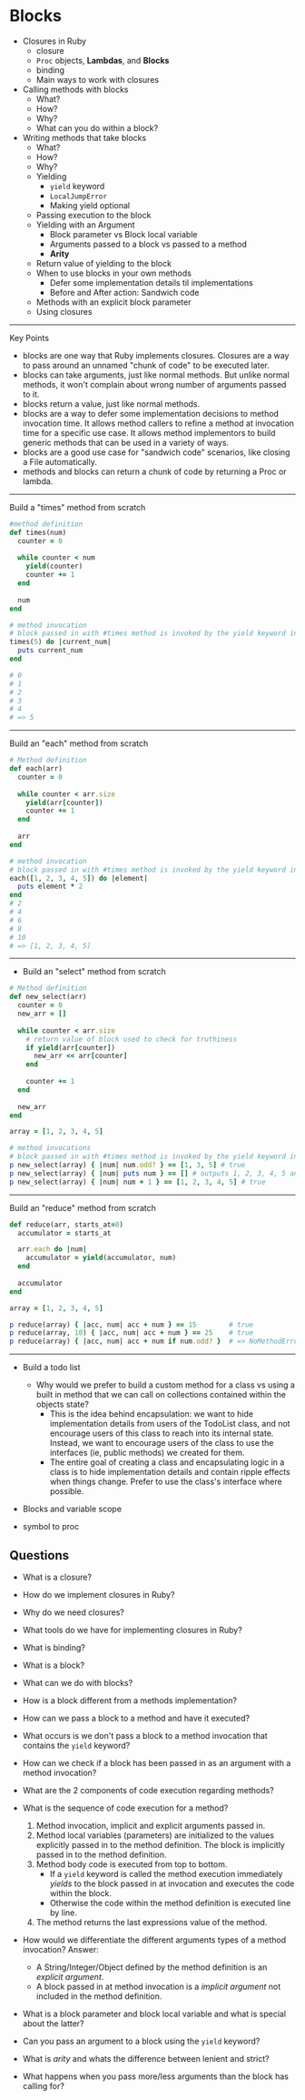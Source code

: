 # Blocks

- Closures in Ruby
  - closure
  - `Proc` objects, **Lambdas**, and **Blocks**
  - binding
  - Main ways to work with closures
- Calling methods with blocks
  - What?
  - How?
  - Why?
  - What can you do within a block?
- Writing methods that take blocks
  - What?
  - How?
  - Why?
  - Yielding
    - `yield` keyword
    - `LocalJumpError`
    - Making yield optional
  - Passing execution to the block
  - Yielding with an Argument
    - Block parameter vs Block local variable
    - Arguments passed to a block vs passed to a method
    - **Arity**
  - Return value of yielding to the block
  - When to use blocks in your own methods
    - Defer some implementation details til implementations
    - Before and After action: Sandwich code
  - Methods with an explicit block parameter
  - Using closures

---

Key Points

- blocks are one way that Ruby implements closures. Closures are a way to pass around an unnamed "chunk of code" to be executed later.
- blocks can take arguments, just like normal methods. But unlike normal methods, it won't complain about wrong number of arguments passed to it.
- blocks return a value, just like normal methods.
- blocks are a way to defer some implementation decisions to method invocation time. It allows method callers to refine a method at invocation time for a specific use case. It allows method implementors to build generic methods that can be used in a variety of ways.
- blocks are a good use case for "sandwich code" scenarios, like closing a File automatically.
- methods and blocks can return a chunk of code by returning a Proc or lambda.

---

Build a "times" method from scratch

```ruby
#method definition
def times(num)
  counter = 0
  
  while counter < num
    yield(counter)
    counter += 1
  end
  
  num
end

# method invocation
# block passed in with #times method is invoked by the yield keyword in the method definition
times(5) do |current_num|
  puts current_num
end

# 0
# 1
# 2
# 3
# 4
# => 5
```

---

Build an "each" method from scratch

```ruby
# Method definition
def each(arr)
  counter = 0
  
  while counter < arr.size
    yield(arr[counter])
    counter += 1
  end
  
  arr
end

# method invocation
# block passed in with #times method is invoked by the yield keyword in the method definition
each([1, 2, 3, 4, 5]) do |element|
  puts element * 2
end
# 2
# 4
# 6
# 8
# 10
# => [1, 2, 3, 4, 5]
```

---

- Build an "select" method from scratch

```ruby
# Method definition
def new_select(arr)
  counter = 0
  new_arr = []
  
  while counter < arr.size
    # return value of block used to check for truthiness
    if yield(arr[counter])
      new_arr << arr[counter]
    end
    
    counter += 1
  end
  
  new_arr
end

array = [1, 2, 3, 4, 5]

# method invocations
# block passed in with #times method is invoked by the yield keyword in the method definition
p new_select(array) { |num| num.odd? } == [1, 3, 5] # true
p new_select(array) { |num| puts num } == [] # outputs 1, 2, 3, 4, 5 and returns true
p new_select(array) { |num| num + 1 } == [1, 2, 3, 4, 5] # true
```

---

Build an "reduce" method from scratch

```ruby
def reduce(arr, starts_at=0)
  accumulator = starts_at

  arr.each do |num|
    accumulator = yield(accumulator, num)
  end
  
  accumulator
end

array = [1, 2, 3, 4, 5]

p reduce(array) { |acc, num| acc + num } == 15        # true
p reduce(array, 10) { |acc, num| acc + num } == 25    # true
p reduce(array) { |acc, num| acc + num if num.odd? }  # => NoMethodError
```

---

- Build a todo list
  - Why would we prefer to build a custom method for a class vs using a built in method that we can call on collections contained within the objects state?
    - This is the idea behind encapsulation: we want to hide implementation details from users of the TodoList class, and not encourage users of this class to reach into its internal state. Instead, we want to encourage users of the class to use the interfaces (ie, public methods) we created for them.
    - The entire goal of creating a class and encapsulating logic in a class is to hide implementation details and contain ripple effects when things change. Prefer to use the class's interface where possible.

- Blocks and variable scope
- symbol to proc

## Questions

- What is a closure?
- How do we implement closures in Ruby?
- Why do we need closures?
- What tools do we have for implementing closures in Ruby?
- What is binding?
- What is a block?
- What can we do with blocks?
- How is a block different from a methods implementation?
- How can we pass a block to a method and have it executed?
- What occurs is we don't pass a block to a method invocation that contains the `yield` keyword?
- How can we check if a block has been passed in as an argument with a method invocation?
- What are the 2 components of code execution regarding methods?
- What is the sequence of code execution for a method?
  1. Method invocation, implicit and explicit arguments passed in.
  2. Method local variables (parameters) are initialized to the values explicitly passed in to the method definition. The block is implicitly passed in to the method definition.
  3. Method body code is executed from top to bottom.
      - If a `yield` keyword is called the method execution immediately _yields_ to the block passed in at invocation and executes the code within the block.
      - Otherwise the code within the method definition is executed line by line.
  4. The method returns the last expressions value of the method.

- How would we differentiate the different arguments types of a method invocation?
  Answer:
  - A String/Integer/Object defined by the method definition is an _explicit argument_.
  - A block passed in at method invocation is a _implicit argument_ not included in the method definition.
- What is a block parameter and block local variable and what is special about the latter?
- Can you pass an argument to a block using the `yield` keyword?
- What is _arity_ and whats the difference between lenient and strict?
- What happens when you pass more/less arguments than the block has calling for?
